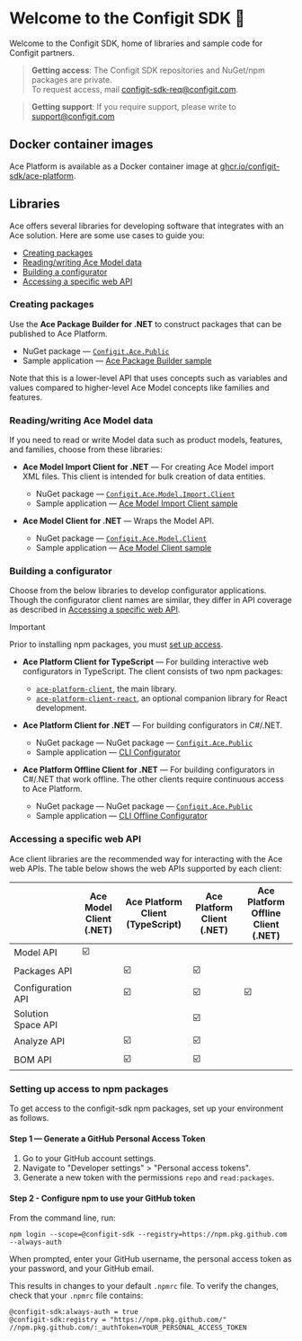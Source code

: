 # Welcome to the Configit SDK :wave:

Welcome to the Configit SDK, home of libraries and sample code for Configit partners.

> **Getting access**: The Configit SDK repositories and NuGet/npm packages are private.<br/>To request access, mail configit-sdk-req@configit.com.

> **Getting support**: If you require support, please write to support@configit.com

## Docker container images

Ace Platform is available as a Docker container image at [ghcr.io/configit-sdk/ace-platform](https://ghcr.io/configit-sdk/ace-platform).

## Libraries

Ace offers several libraries for developing software that integrates with an Ace solution.
Here are some use cases to guide you:

- [Creating packages](#creating-packages)
- [Reading/writing Ace Model data](#readingwriting-ace-model-data)
- [Building a configurator](#building-a-configurator)
- [Accessing a specific web API](#accessing-a-specific-web-api)

### Creating packages

Use the **Ace Package Builder for .NET** to construct packages
that can be published to Ace Platform.

- NuGet package — [`Configit.Ace.Public`](https://github.com/configit-sdk/ace-packagebuilder-samples/pkgs/nuget/Configit.Ace.Public)
- Sample application — [Ace Package Builder sample](https://github.com/configit-sdk/ace-packagebuilder-samples)

Note that this is a lower-level API that uses concepts such as variables and
values compared to higher-level Ace Model concepts like families and features.

### Reading/writing Ace Model data

If you need to read or write Model data such as product models, features, 
and families, choose from these libraries:

- **Ace Model Import Client for .NET** — For creating Ace Model import XML files.
  This client is intended for bulk creation of data entities.
  - NuGet package — [`Configit.Ace.Model.Import.Client`](https://github.com/configit-sdk/ace-model-samples/packages/1467389)
  - Sample application — [Ace Model Import Client sample](https://github.com/configit-sdk/ace-model-import-client-sample)

- **Ace Model Client for .NET** — Wraps the Model API.
  - NuGet package — [`Configit.Ace.Model.Client`](https://github.com/configit-sdk/ace-model-samples/packages/1459862)
  - Sample application — [Ace Model Client sample](https://github.com/configit-sdk/ace-model-client-sample)

### Building a configurator

Choose from the below libraries to develop configurator applications. Though the configurator client names are similar, they differ in API coverage
as described in [Accessing a specific web API](#accessing-a-specific-web-api).

> [!IMPORTANT] 
> Prior to installing npm packages, you must [set up access](#setting-up-access-to-npm-packages).

- **Ace Platform Client for TypeScript** — For building interactive web configurators in TypeScript.
  The client consists of two npm packages:
  - [`ace-platform-client`](https://github.com/configit-sdk/ace-configure-samples/packages/1325398), the main library.
  - [`ace-platform-client-react`](https://github.com/configit-sdk/ace-configure-samples/packages/1325400), an optional companion library for React development.

- **Ace Platform Client for .NET** — For building configurators in C#/.NET.
  - NuGet package — NuGet package — [`Configit.Ace.Public`](https://github.com/configit-sdk/ace-packagebuilder-samples/pkgs/nuget/Configit.Ace.Public)
  - Sample application — [CLI Configurator](https://github.com/configit-sdk/ace-configure-samples/tree/master/cli-configurator)
- **Ace Platform Offline Client for .NET** — For building configurators in C#/.NET that work offline.
  The other clients require continuous access to Ace Platform.
  - NuGet package — NuGet package — [`Configit.Ace.Public`](https://github.com/configit-sdk/ace-packagebuilder-samples/pkgs/nuget/Configit.Ace.Public)
  - Sample application —
  [CLI Offline Configurator](https://github.com/configit-sdk/ace-configure-samples/tree/master/cli-offline-configurator)

### Accessing a specific web API

Ace client libraries are the recommended way for interacting with the
Ace web APIs.  The table below shows the web APIs supported by each client:

|                    | Ace Model Client (.NET) | Ace Platform Client (TypeScript) | Ace Platform Client (.NET) | Ace Platform Offline Client (.NET) |
| ------------------ | ----------------------- | -------------------------------- | -------------------------- | ---------------------------------- |
| Model API          | ☑️                      |                                  |                            |                                    |
| Packages API       |                         | ☑️                               | ☑️                         |                                    |
| Configuration API  |                         | ☑️                               | ☑️                         | ☑️                                 |
| Solution Space API |                         |                                  | ☑️                         |                                    |
| Analyze API        |                         | ☑️                               | ☑️                         |                                    |
| BOM API            |                         | ☑️                               | ☑️                         |                                    |

### Setting up access to npm packages

To get access to the configit-sdk npm packages, set up your environment as follows.

#### Step 1 — Generate a GitHub Personal Access Token

1. Go to your GitHub account settings.
2. Navigate to "Developer settings" > "Personal access tokens".
1. Generate a new token with the permissions `repo` and `read:packages`.

#### Step 2 - Configure npm to use your GitHub token

From the command line, run:

```
npm login --scope=@configit-sdk --registry=https://npm.pkg.github.com --always-auth
```

When prompted, enter your GitHub username, the personal access token as your password, and your GitHub email.

This results in changes to your default `.npmrc` file. To verify the changes, check that your `.npmrc` file contains:

```
@configit-sdk:always-auth = true
@configit-sdk:registry = "https://npm.pkg.github.com/"
//npm.pkg.github.com/:_authToken=YOUR_PERSONAL_ACCESS_TOKEN
```
